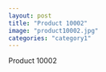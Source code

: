 ```yaml
---
layout: post
title: "Product 10002"
image: "product10002.jpg"
categories: "category1"
---
```

Product 10002
